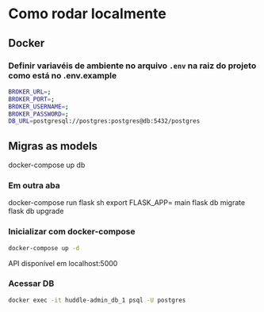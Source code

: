 # Como rodar localmente

## Docker
### Definir variavéis de ambiente no arquivo `.env` na raiz do projeto como está no .env.example
```sh
BROKER_URL=;
BROKER_PORT=;
BROKER_USERNAME=;
BROKER_PASSWORD=;
DB_URL=postgresql://postgres:postgres@db:5432/postgres
```

## Migras as models 
docker-compose up db 
### Em outra aba 
docker-compose run flask sh 
export FLASK_APP= main
flask db migrate 
flask db upgrade


### Inicializar com docker-compose
```sh
docker-compose up -d 
```

API disponível em localhost:5000

### Acessar DB
```sh
docker exec -it huddle-admin_db_1 psql -U postgres
```